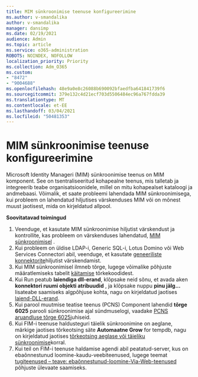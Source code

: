 ```yaml
---
title: MIM sünkroonimise teenuse konfigureerimine
ms.author: v-smandalika
author: v-smandalika
manager: dansimp
ms.date: 02/19/2021
audience: Admin
ms.topic: article
ms.service: o365-administration
ROBOTS: NOINDEX, NOFOLLOW
localization_priority: Priority
ms.collection: Adm_O365
ms.custom:
- "8472"
- "9004688"
ms.openlocfilehash: 48e9a0e8c26088b690092bfaedfba641841739f6
ms.sourcegitcommit: 379e132c4d21ecf703d5506484ec96a767fdda39
ms.translationtype: MT
ms.contentlocale: et-EE
ms.lasthandoff: 03/04/2021
ms.locfileid: "50481353"
---
```

# <a name="configure-mim-sync-service"></a>MIM sünkroonimise teenuse konfigureerimine

Microsoft Identity Manageri (MIM) sünkroonimise teenus on MIM komponent. See on tsentraliseeritud kohapealne teenus, mis talletab ja integreerib teabe organisatsioonidele, millel on mitu kohapealset kataloogi ja andmebaasi. Võimalik, et saate probleemi lahendada MIM sünkroonimisega, kui probleem on lahendatud hiljutises värskenduses MIM või on mõnest muust jaotisest, mida on kirjeldatud allpool.

**Soovitatavad toimingud**

1. Veenduge, et kasutate MIM sünkroonimise hiljutist värskendust ja kontrollite, kas probleem on värskenduses lahendatud, [MIM sünkroonimisel](https://docs.microsoft.com/microsoft-identity-manager/reference/version-history) .
2. Kui probleem on üldise LDAP-i, Generic SQL-i, Lotus Domino või Web Services Connectori abil, veenduge, et kasutate [geneeriliste konnektorite](https://docs.microsoft.com/microsoft-identity-manager/reference/microsoft-identity-manager-2016-connector-version-history)hiljutist värskendamist.
3. Kui MIM sünkroonimisel ilmneb tõrge, lugege võimalike põhjuste määratlemiseks tabelit [käitamise](https://docs.microsoft.com/microsoft-identity-manager/reference/maerrorcodes) tõrkekoodidest.
4. Kui Run peatub **laiendiga dll-erand**, klõpsake neid sõnu, et avada aken **konnektori ruumi objekti atribuudid** , ja klõpsake nuppu **pinu jälg...** lisateabe saamiseks algpõhjuse kohta, nagu on kirjeldatud jaotises [laiend-DLL-erand](https://social.technet.microsoft.com/wiki/contents/articles/7515.fim-troubleshooting-extension-dll-exception.aspx).
5. Kui parool muutmise teatise teenus (PCNS) Component lahendid **tõrge 6025** parooli sünkroonimise ajal sündmuselogi, vaadake [PCNS aruandluse tõrge 6025](https://social.technet.microsoft.com/wiki/contents/articles/4159.pcns-troubleshooting-event-id-6025.aspx)juhiseid.
6. Kui FIM-i teenuse haldusteguri täielik sünkroonimine on aeglane, märkige jaotises tõrkeotsing säte **Automaatne Grow** for tempdb, nagu on kirjeldatud jaotises [tõrkeotsing aeglase või täieliku sünkroonimise](https://social.technet.microsoft.com/wiki/contents/articles/14713.troubleshooting-fim-performance-slow-or-hanging-full-synchronization.aspx)korral.
7. Kui teil on FIM-i teenuse haldamise agendi abil peatatud-server, kus on ebaõnnestunud loomine-kaudu-veebiteenused, lugege teemat [tugiteenused – teave: ebaõnnestunud-loomine-Via-Web-teenused](https://docs.microsoft.com/archive/blogs/iamsupport/support-info-fimma-failed-creation-via-web-services) põhjuste ülevaate saamiseks.

